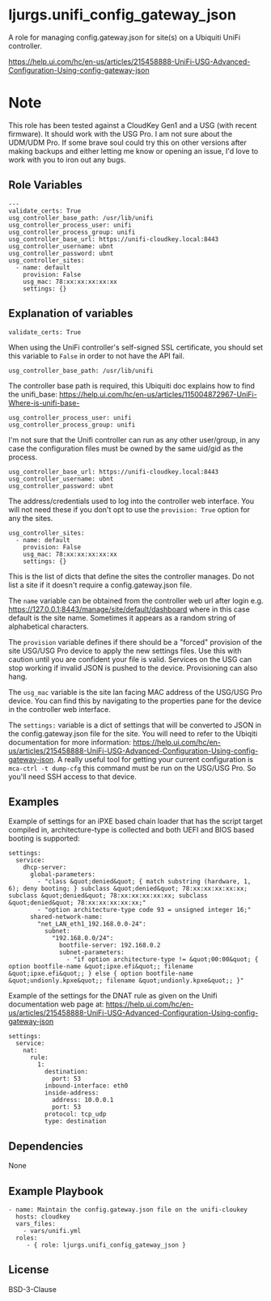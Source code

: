 ljurgs.unifi_config_gateway_json
=========

A role for managing config.gateway.json for site(s) on a Ubiquiti UniFi controller. 

https://help.ui.com/hc/en-us/articles/215458888-UniFi-USG-Advanced-Configuration-Using-config-gateway-json

Note
====

This role has been tested against a CloudKey Gen1 and a USG (with recent firmware). It should work with the USG Pro. I am not sure about the UDM/UDM Pro.
If some brave soul could try this on other versions after making backups and either letting me know or opening an issue, I'd love to work with you to iron out any bugs. 

Role Variables
--------------

    ---
    validate_certs: True
    usg_controller_base_path: /usr/lib/unifi 
    usg_controller_process_user: unifi
    usg_controller_process_group: unifi
    usg_controller_base_url: https://unifi-cloudkey.local:8443
    usg_controller_username: ubnt
    usg_controller_password: ubnt
    usg_controller_sites:
      - name: default 
        provision: False 
        usg_mac: 78:xx:xx:xx:xx:xx
        settings: {}

Explanation of variables
------------------------

    validate_certs: True

When using the UniFi controller's self-signed SSL certificate, you should set this variable to `False` in order to not have the API fail.

    usg_controller_base_path: /usr/lib/unifi

The controller base path is required, this Ubiquiti doc explains how to find the unifi_base: https://help.ui.com/hc/en-us/articles/115004872967-UniFi-Where-is-unifi-base-

    usg_controller_process_user: unifi
    usg_controller_process_group: unifi
    
I'm not sure that the Unifi controller can run as any other user/group, in any case the configuration files must be owned by the same uid/gid as the process.

    usg_controller_base_url: https://unifi-cloudkey.local:8443
    usg_controller_username: ubnt
    usg_controller_password: ubnt

 The address/credentials used to log into the controller web interface. You will not need these if you don't opt to use the `provision: True` option for any the sites.

    usg_controller_sites:
      - name: default 
        provision: False 
        usg_mac: 78:xx:xx:xx:xx:xx
        settings: {}
        
This is the list of dicts that define the sites the controller manages. Do not list a site if it doesn't require a config.gateway.json file. 

The `name` variable can be obtained from the controller web url after login e.g. https://127.0.0.1:8443/manage/site/default/dashboard where in this case default is the site name. 
Sometimes it appears as a random string of alphabetical characters.

The `provision` variable defines if there should be a "forced" provision of the site USG/USG Pro device to apply the new settings files. Use this with caution until you are confident your file is valid. Services on the USG can stop working if invalid JSON is pushed to the device. Provisioning can also hang.

The `usg_mac` variable is the site lan facing MAC address of the USG/USG Pro device. You can find this by navigating to the properties pane for the device in the controller web interface.

The `settings:` variable is a dict of settings that will be converted to JSON in the config.gateway.json file for the site. You will need to refer to the Ubiqiti documentation for more information: https://help.ui.com/hc/en-us/articles/215458888-UniFi-USG-Advanced-Configuration-Using-config-gateway-json. A really useful tool for getting your current configuration is `mca-ctrl -t dump-cfg` this command must be run on the USG/USG Pro. So you'll need SSH access to that device.   

Examples
--------

Example of settings for an iPXE based chain loader that has the script target compiled in, architecture-type is collected and both UEFI and BIOS based booting is supported: 

    settings: 
      service:
        dhcp-server:
          global-parameters:
            - "class &quot;denied&quot; { match substring (hardware, 1, 6); deny booting; } subclass &quot;denied&quot; 78:xx:xx:xx:xx:xx; subclass &quot;denied&quot; 78:xx:xx:xx:xx:xx; subclass &quot;denied&quot; 78:xx:xx:xx:xx:xx;"
            - "option architecture-type code 93 = unsigned integer 16;"
          shared-network-name:
            "net_LAN_eth1_192.168.0.0-24":
              subnet:
                "192.168.0.0/24":
                  bootfile-server: 192.168.0.2
                  subnet-parameters:
                    - "if option architecture-type != &quot;00:00&quot; { option bootfile-name &quot;ipxe.efi&quot;; filename &quot;ipxe.efi&quot;; } else { option bootfile-name &quot;undionly.kpxe&quot;; filename &quot;undionly.kpxe&quot;; }"

Example of the settings for the DNAT rule as given on the Unifi documentation web page at: https://help.ui.com/hc/en-us/articles/215458888-UniFi-USG-Advanced-Configuration-Using-config-gateway-json

    settings: 
      service:
        nat:
          rule:
            1:
              destination:
                port: 53
              inbound-interface: eth0
              inside-address:
                address: 10.0.0.1
                port: 53
              protocol: tcp_udp
              type: destination 
        
Dependencies
------------

None

Example Playbook
----------------

    - name: Maintain the config.gateway.json file on the unifi-cloukey
      hosts: cloudkey
      vars_files:
        - vars/unifi.yml
      roles:
         - { role: ljurgs.unifi_config_gateway_json }

License
-------

BSD-3-Clause
